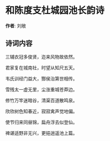 # 和陈度支杜城园池长韵诗

**作者**: 刘敞

## 诗词内容

三辅衣冠多俊贤，迩来风物故依然。

君家复在城南社，时望从知尺五天。

韦氏训经门益大，酂侯治第世相传。

雪残太一虚无里，尘涨重城苍莽边。

修竹万竿迷暗谷，清渠百道散鸣泉。

欣欣树色知春近，寂寂禽声觉地偏。

使节归来同昼锦，扁舟浮去似登仙。

禆谌适野非无兴，更挹逍遥池上篇。


